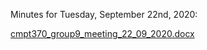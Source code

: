 Minutes for Tuesday, September 22nd, 2020:
 
[cmpt370_group9_meeting_22_09_2020.docx](uploads/687c8ae101556808d65159736b0dc4bb/cmpt370_group9_meeting_22_09_2020.docx)
